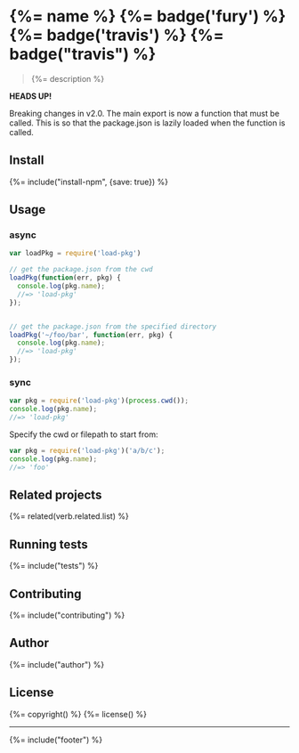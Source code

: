 # {%= name %} {%= badge('fury') %} {%= badge('travis') %} {%= badge("travis") %}

> {%= description %}

**HEADS UP!**

Breaking changes in v2.0. The main export is now a function that must be called. This is so that the package.json is lazily loaded when the function is called.

## Install
{%= include("install-npm", {save: true}) %}

## Usage

### async

```js
var loadPkg = require('load-pkg')

// get the package.json from the cwd
loadPkg(function(err, pkg) {
  console.log(pkg.name);
  //=> 'load-pkg'
});


// get the package.json from the specified directory
loadPkg('~/foo/bar', function(err, pkg) {
  console.log(pkg.name);
  //=> 'load-pkg'
});
```

### sync

```js
var pkg = require('load-pkg')(process.cwd());
console.log(pkg.name);
//=> 'load-pkg'
```

Specify the cwd or filepath to start from:

```js
var pkg = require('load-pkg')('a/b/c');
console.log(pkg.name);
//=> 'foo'
```

## Related projects
{%= related(verb.related.list) %}

## Running tests
{%= include("tests") %}

## Contributing
{%= include("contributing") %}

## Author
{%= include("author") %}

## License
{%= copyright() %}
{%= license() %}

***

{%= include("footer") %}
